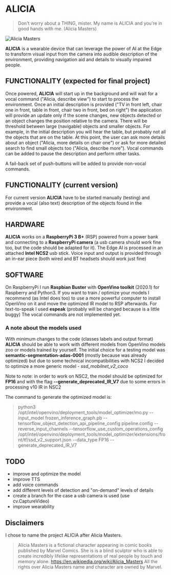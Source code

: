 # ALICIA
> Don't worry about a THING, mister. My name is ALICIA and you're in good hands with me. (Alicia Masters)

![Alicia Masters](https://disturbedrobotics.com/projects/Alicia/images/Alicia_Masters.jpg)

**ALICIA** is a wearable device that can leverage the power of AI at the Edge to transform visual input from the camera into audible description of the environment, providing navigation aid and details to visually impaired people.

## FUNCTIONALITY (expected for final project)
Once powered, **ALICIA** will start up in the background and will wait for a vocal command ("Alicia, describe view") to start to process the environment.
Once an initial description is provided ("TV in front left, chair one in front, table in front, chair two in front, bed on right") the application will provide an update only if the scene changes, new objects detected or an object changes the position relative to the camera. There will be threshold between large (navigable) objects and smaller objects. For example, in the initial description you will hear the table, but probably not all the objects that are on the table.
At this point, the user can ask more details about an object ("Alicia, more details on chair one") or ask for more detailed search to find small objects too ("Alicia, describe more"). Vocal commands can be added to pause the description and perform other tasks.

A fail-back set of push-buttons will be added to provide non-vocal commands.

## FUNCTIONALITY (current version)
For current version **ALICIA** have to be started manually (testing) and provide a vocal (also text) description of the objects found in the environment.

## HARDWARE
**ALICIA** works on a **RaspberryPi 3 B+** (RSP) powered from a power bank and connecting to a **RaspberryPi camera** (a usb camera should work fine too, but the code should be adapted for it).
The Edge AI is processed in an attached **Intel NCS2** usb stick.
Voice input and output is provided through an in-ear piece (both wired and BT headsets should work just fine)

## SOFTWARE
On RaspberryPi I run **Raspbian Buster** with **OpenVino toolkit** (2020.1) for Raspberry and Python3.
If you want to train / optimize your models I recommend (as Intel does too) to use a more powerful computer  to install OpenVino on it and move the optimized IR model to RSP afterwards.
For text-to-speak I used **espeak** (probably will be changed because is a little buggy)
The vocal commands are not implemented yet.

### A note about the models used
With minimum changes to the code (classes labels and output format) **ALICIA** should be able to work with different models from OpenVino models zoo or models trained by yourself.
The initial choice for a testing model was **semantic-segmentation-adas-0001** (mostly because was already optimized) but due to some technical incompatibilities with NCS2 I decided to optimize a more generic model - *ssd_mobilnet_v2_coco* 

Note to note: in order to work on NSC2, the model should be optimized for **FP16** and with the flag **--generate_deprecated_IR_V7** due to some errors in processing v10 IR in NSC2

The command to generate the optimized model is:
> python3 /opt/intel/openvino/deployment_tools/model_optimizer/mo.py --input_model frozen_inference_graph.pb --tensorflow_object_detection_api_pipeline_config pipeline.config --reverse_input_channels --tensorflow_use_custom_operations_config /opt/intel/openvino/deployment_tools/model_optimizer/extensions/front/tf/ssd_v2_support.json --data_type FP16 --generate_deprecated_IR_V7


## TODO
- improve and optimize the model
- improve TTS 
- add voice commands
- add different levels of detection and "on-demand" levels of details
- create a branch for the case a usb camera is used (use cv.CaptureVideo)
- improve wearability

## Disclaimers
I chose to name the project  ALICIA after Alicia Masters.
> Alicia Masters is a fictional character appearing in comic books published by Marvel Comics.
> She is is a blind sculptor who is able to create incredibly lifelike representations of real people by touch and memory alone.
https://en.wikipedia.org/wiki/Alicia_Masters
All the rights over Alicia Masters name and character are owned by Marvel.